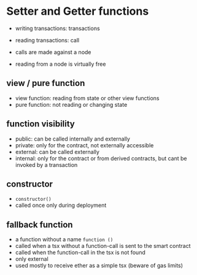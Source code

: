# Setter and Getter functions

- writing transactions: transactions
- reading transactions: call

- calls are made against a node
- reading from a node is virtually free

## view / pure function

- view function: reading from state or other view functions
- pure function: not reading or changing state

## function visibility

- public: can be called internally and externally
- private: only for the contract, not externally accessible
- external: can be called externally
- internal: only for the contract or from derived contracts, but cant be invoked by a transaction

## constructor

- ```constructor()```
- called once only during deployment

## fallback function

- a function without a name ```function ()``` 
- called when a tsx without a function-call is sent to the smart contract
- called when the function-call in the tsx is not found
- only external
- used mostly to receive ether as a simple tsx (beware of gas limits)
